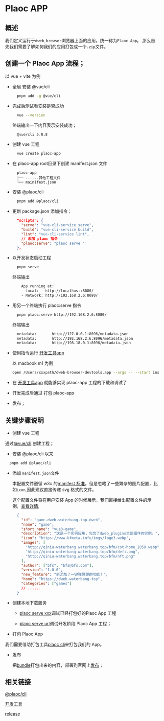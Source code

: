 # Plaoc APP

## 概述

我们定义运行于`dweb_browser`浏览器上面的应用，统一称为`Plaoc App`。
那么首先我们需要了解如何我们的应用打包成一个`.zip`文件。


## 创建一个 Plaoc App 流程；

  以 vue + vite 为例

  - 全局 安装 @vue/cli

    ```bash
      pnpm add -g @vue/cli
    ```

  - 完成后测试看安装是否成功

    ```bash
      vue --version
    ```

    终端输出一下内容表示安装成功；
    
    ```bash
      @vue/cli 5.0.8
    ```
    

  - 创建 vue 工程

    ```bash
      vue create plaoc-app
    ```

  - 在 plaoc-app root目录下创建 manifest.json 文件
    ```
      plaoc-app
      ├── ......其他工程文件
      └── mainifest.json
    ```

  - 安装 @plaoc/cli

    ```bash
      pnpm add @plaoc/cli
    ```
  
  - 更新 package.json 添加指令；

    ```json
      "scripts": {
        "serve": "vue-cli-service serve",
        "build": "vue-cli-service build",
        "lint": "vue-cli-service lint",
        // 添加 plaoc 指令
        "plaoc:serve": "plaoc serve "
      },
    ```

  - 以开发状态启动工程
    
    ```bash
      pnpm serve
    ```

    终端输出

    ```bash
        App running at:
        - Local:   http://localhost:8080/ 
        - Network: http://192.168.2.6:8080/
    ```

  - 用另一个终端执行 plaoc:serve 指令

    ```bash
      pnpm plaoc:serve http://192.168.2.6:8080/
    ```

    终端输出

    ```bash
      metadata:       http://127.0.0.1:8096/metadata.json
      metadata:       http://192.168.2.6:8096/metadata.json
      metadata:       http://198.18.0.1:8096/metadata.json
    ```

  - 使用指令运行 [开发工具app](./developer-tool/index.md)

    以 macbook m1 为例

    ```bash
    open /Users/xxxpath/dweb-browser-devtools.app --args -- --start install --url http://192.168.2.6:8096/metadata.json
    ```

  - 在 [开发工具app](./developer-tool/index.md) 就能够实现 plaoc-app 工程的下载和调试了

  - 开发完成后通过 打包 plaoc-app

  - 发布；




## 关键步骤说明


  - 创建 vue 工程

  通过[@vue/cli](https://cli.vuejs.org/zh/guide/) 创建工程；


  - 安装 @plaoc/cli 以来

  ```bash
    pnpm add @plaoc/cli
  ```

  - 添加 `manifest.json`文件

    本配置文件遵循 w3c 的[manifest 标准](https://developer.mozilla.org/en-US/docs/Web/Manifest)。但是忽略了一些繁杂的图片配置，比如`icon`,因此建议直接传递 svg 格式的文件。

    这个配置文件将在用户安装 App 的时候展示，我们直接给出配置文件的示例，[查看详情](../plaoc/interface/bfs-meta-data/index.md);


    ```json
      {
        "id": "game.dweb.waterbang.top.dweb",
        "name": "game",
        "short_name": "vue3-game",
        "description": "这是一个实例应用，包含了dweb_plugins全部组件的实例。",
        "icon": "https://www.bfmeta.info/imgs/logo3.webp",
        "images": [
          "http://qiniu-waterbang.waterbang.top/bfm/cot-home_2058.webp",
          "http://qiniu-waterbang.waterbang.top/bfm/defi.png",
          "http://qiniu-waterbang.waterbang.top/bfm/nft.png"
        ],
        "author": ["bfs", "bfs@bfs.com"],
        "version": "1.0.0",
        "new_feature": "新添加了一键弹弹弹的功能！",
        "home": "https://dweb.waterbang.top",
        "categories": ["games"]
        // ......
      }
    ```

  - 创建本地下载服务

    - [plaoc serve xxx](./plaoc-cli/serve.md)调试已经打包好的Plaoc App 工程

    - [plaoc serve url](./ploac-cli/serve-url.md)调试开发阶段 Plaoc App 工程；

  - 打包 Plaoc App

  我们需要借助打包工具[plaoc cli](./plaoc-cli/bundle.md)来打包我们的 App。


  - 发布

    把[bundle](./plaoc-cli/bundle.md)打包出来的内容，部署到官网上[发布](./release/index.md)；

## 相关链接

  [@plaoc/cli](../plaoc-cli/index.md)

  [开发工具](../developer-tool/index.md)

  [release](../release/index.md)



 